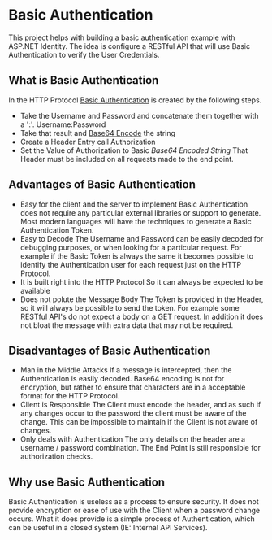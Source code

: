 ﻿# Basic Authentication

This project helps with building a basic authentication example with ASP.NET Identity. The idea is configure a RESTful API that will use
Basic Authentication to verify the User Credentials.

## What is Basic Authentication

In the HTTP Protocol [Basic Authentication](https://tools.ietf.org/html/rfc2617) is created by the following steps.
* Take the Username and Password and concatenate them together with a ':'. Username:Password
* Take that result and [Base64 Encode](https://tools.ietf.org/html/rfc4648) the string
* Create a Header Entry call Authorization
* Set the Value of Authorization to Basic *Base64 Encoded String*
That Header must be included on all requests made to the end point.

## Advantages of Basic Authentication

* Easy for the client and the server to implement
Basic Authentication does not require any particular external libraries or support to generate. Most modern languages will have the techniques to
generate a Basic Authentication Token.
* Easy to Decode
The Username and Password can be easily decoded for debugging purposes, or when looking for a particular request. For example if the Basic Token is 
always the same it becomes possible to identify the Authentication user for each request just on the HTTP Protocol.
* It is built right into the HTTP Protocol
So it can always be expected to be available
* Does not polute the Message Body
The Token is provided in the Header, so it will always be possible to send the token. For example some RESTful API's do not expect a body on 
a GET request. In addition it does not bloat the message with extra data that may not be required.

## Disadvantages of Basic Authentication

* Man in the Middle Attacks
If a message is intercepted, then the Authentication is easily decoded. Base64 encoding is not for encryption, but rather to ensure that characters
are in a acceptable format for the HTTP Protocol.
* Client is Responsible
The Client must encode the header, and as such if any changes occur to the password the client must be aware of the change. This can be impossible
to maintain if the Client is not aware of changes.
* Only deals with Authentication
The only details on the header are a username / password combination. The End Point is still responsible for authorization checks.

## Why use Basic Authentication

Basic Authentication is useless as a process to ensure security. It does not provide encryption or ease of use with the Client when a password change
occurs. What it does provide is a simple process of Authentication, which can be useful in a closed system (IE: Internal API Services).

# 